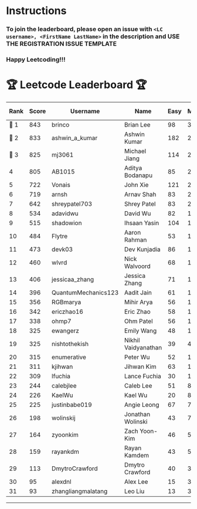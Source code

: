 # Instructions
### To join the leaderboard, please open an issue with `<LC username>, <FirstName LastName>` in the description and USE THE REGISTRATION ISSUE TEMPLATE
### Happy Leetcoding!!!


# 🏆 Leetcode Leaderboard 🏆

| Rank | Score | Username       | Name | Easy | Medium | Hard | Problems Solved |
|------|----------------|-----------------|-------------------|--------------|--------------|--------------|--------------|
| 🥇 1 | 843 | brinco | Brian Lee | 98 | 305 | 45 | 448 |
| 🥈 2 | 833 | ashwin_a_kumar | Ashwin Kumar | 182 | 291 | 23 | 496 |
| 🥉 3 | 825 | mj3061 | Michael Jiang | 114 | 285 | 47 | 446 |
| 4 | 805 | AB1015 | Aditya Bodanapu | 85 | 264 | 64 | 413 |
| 5 | 722 | Vonais | John Xie | 121 | 248 | 35 | 404 |
| 6 | 719 | arnsh | Arnav Shah | 83 | 234 | 56 | 373 |
| 7 | 642 | shreypatel703 | Shrey Patel | 83 | 236 | 29 | 348 |
| 8 | 534 | adavidwu | David Wu | 82 | 169 | 38 | 289 |
| 9 | 515 | shadowion | Ihsaan Yasin | 104 | 174 | 21 | 299 |
| 10 | 484 | Flytre | Aaron Rahman | 53 | 154 | 41 | 248 |
| 11 | 473 | devk03 | Dev Kunjadia | 86 | 177 | 11 | 274 |
| 12 | 460 | wlvrd | Nick Walvoord | 68 | 172 | 16 | 256 |
| 13 | 406 | jessicaa_zhang | Jessica Zhang | 71 | 142 | 17 | 230 |
| 14 | 396 | QuantumMechanics123 | Aadit Jain | 61 | 142 | 17 | 220 |
| 15 | 356 | RGBmarya | Mihir Arya | 56 | 117 | 22 | 195 |
| 16 | 342 | ericzhao16 | Eric Zhao | 58 | 127 | 10 | 195 |
| 17 | 338 | ohmp7 | Ohm Patel | 56 | 123 | 12 | 191 |
| 18 | 325 | ewangerz | Emily Wang | 48 | 110 | 19 | 177 |
| 19 | 325 | nishtothekish | Nikhil Vaidyanathan | 39 | 41 | 68 | 148 |
| 20 | 315 | enumerative | Peter Wu | 52 | 112 | 13 | 177 |
| 21 | 311 | kjihwan | Jihwan Kim | 63 | 103 | 14 | 180 |
| 22 | 309 | lfuchia | Lance Fuchia | 30 | 129 | 7 | 166 |
| 23 | 244 | calebjlee | Caleb Lee | 51 | 83 | 9 | 143 |
| 24 | 226 | KaelWu | Kael Wu | 20 | 82 | 14 | 116 |
| 25 | 225 | justinbabe019 | Angie Leong | 67 | 73 | 4 | 144 |
| 26 | 198 | wolinskij | Jonathan Wolinski | 43 | 73 | 3 | 119 |
| 27 | 164 | zyoonkim | Zach Yoon-Kim | 46 | 50 | 6 | 102 |
| 28 | 159 | rayankdm | Rayan Kamdem | 43 | 55 | 2 | 100 |
| 29 | 113 | DmytroCrawford | Dmytro Crawford | 40 | 35 | 1 | 76 |
| 30 | 95 | alexdnl | Alex Lee | 15 | 34 | 4 | 53 |
| 31 | 93 | zhangliangmalatang | Leo Liu | 13 | 37 | 2 | 52 |
---